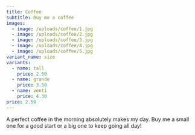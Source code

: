 ```yaml
---
title: Coffee
subtitle: Buy me a coffee
images:
  - image: /uploads/coffee/1.jpg
  - image: /uploads/coffee/2.jpg
  - image: /uploads/coffee/3.jpg
  - image: /uploads/coffee/4.jpg
  - image: /uploads/coffee/5.jpg
variant_name: size
variants:
  - name: tall
    price: 2.50
  - name: grande
    price: 3.50
  - name: venti
    price: 4.30
price: 2.50
---
```


A perfect coffee in the morning absolutely makes my day. Buy me a small one for a good start or a big one to keep going all day!